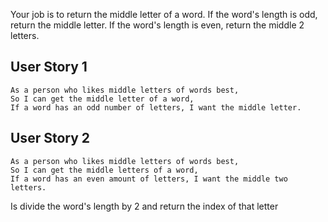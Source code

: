 Your job is to return the middle letter of a word. If the word's length is odd, return the middle letter. If the word's length is even, return the middle 2 letters.

## User Story 1

```
As a person who likes middle letters of words best,
So I can get the middle letter of a word,
If a word has an odd number of letters, I want the middle letter.
```

## User Story 2

```
As a person who likes middle letters of words best,
So I can get the middle letters of a word,
If a word has an even amount of letters, I want the middle two letters.
```

Is divide the word's length by 2 and return the index of that letter
